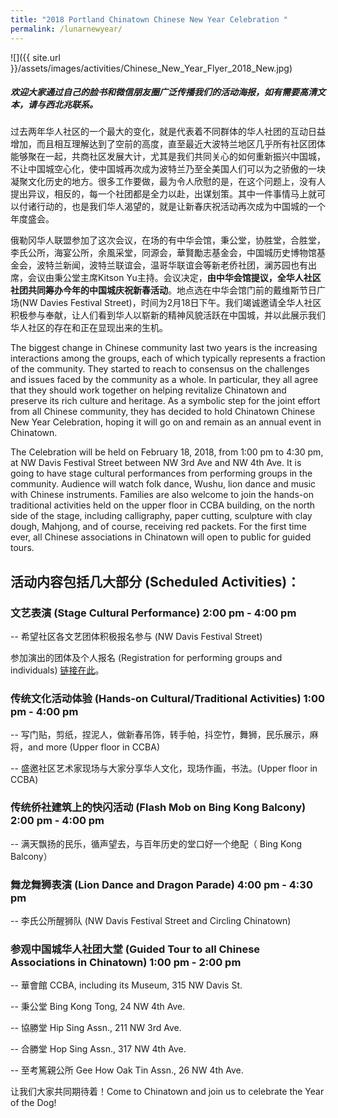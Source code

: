 ```yaml
---
title: "2018 Portland Chinatown Chinese New Year Celebration "
permalink: /lunarnewyear/
---
```


![]({{ site.url }}/assets/images/activities/Chinese_New_Year_Flyer_2018_New.jpg)

##### 欢迎大家通过自己的脸书和微信朋友圈广泛传播我们的活动海报，如有需要高清文本，请与西北兆联系。

过去两年华人社区的一个最大的变化，就是代表着不同群体的华人社团的互动日益增加，而且相互理解达到了空前的高度，直至最近大波特兰地区几乎所有社区团体能够聚在一起，共商社区发展大计，尤其是我们共同关心的如何重新振兴中国城，不让中国城空心化，使中国城再次成为波特兰乃至全美国人们可以为之骄傲的一块凝聚文化历史的地方。很多工作要做，最为令人欣慰的是，在这个问题上，没有人提出异议，相反的，每一个社团都是全力以赴，出谋划策。其中一件事情马上就可以付诸行动的，也是我们华人渴望的，就是让新春庆祝活动再次成为中国城的一个年度盛会。

俄勒冈华人联盟参加了这次会议，在场的有中华会馆，秉公堂，协胜堂，合胜堂，李氏公所，海宴公所，余風采堂，同源会，華賢勵志基金会，中国城历史博物馆基金会，波特兰新闻，波特兰联谊会，温哥华联谊会等新老侨社团，澜苏园也有出席，会议由秉公堂主席Kitson Yu主持。会议决定，<b>由中华会馆提议，全华人社区社团共同筹办今年的中国城庆祝新春活动</b>。地点选在中华会馆门前的戴维斯节日广场(NW Davies Festival Street)，时间为2月18日下午。我们竭诚邀请全华人社区积极参与奉献，让人们看到华人以崭新的精神风貌活跃在中国城，并以此展示我们华人社区的存在和正在显现出来的生机。

The biggest change in Chinese community last two years is the increasing interactions among the groups, each of which typically represents a fraction of the community. They started to reach to consensus on the challenges and issues faced by the community as a whole. In particular, they all agree that they should work together on helping revitalize Chinatown and preserve its rich culture and heritage. As a symbolic step for the joint effort from all Chinese community, they has decided to hold Chinatown Chinese New Year Celebration, hoping it will go on and remain as an annual event in Chinatown.

The Celebration will be held on February 18, 2018, from 1:00 pm to 4:30 pm, at NW Davis Festival Street between NW 3rd Ave and NW 4th Ave. It is going to have stage cultural performances from performing groups in the community. Audience will watch folk dance, Wushu, lion dance and music with Chinese instruments. Families are also welcome to join the hands-on traditional activities held on the upper floor in CCBA building, on the north side of the stage, including calligraphy, paper cutting, sculpture with clay dough, Mahjong, and of course, receiving red packets. For the first time ever, all Chinese associations in Chinatown will open to public for guided tours.

## 活动内容包括几大部分 (Scheduled Activities)：

### 文艺表演 (Stage Cultural Performance) 2:00 pm - 4:00 pm

-- 希望社区各文艺团体积极报名参与 (NW Davis Festival Street)

参加演出的团体及个人报名 (Registration for performing groups and individuals) [链接在此](https://docs.google.com/forms/d/e/1FAIpQLSfsolT4q0JKHoVElCh9QhlrrwfNyDXNu6jAtSQle3_SAtdVAQ/viewform)。

### 传统文化活动体验 (Hands-on Cultural/Traditional Activities) 1:00 pm - 4:00 pm

-- 写门贴，剪纸，捏泥人，做新春吊饰，转手帕，抖空竹，舞狮，民乐展示，麻将，and more (Upper floor in CCBA)

-- 盛邀社区艺术家现场与大家分享华人文化，现场作画，书法。(Upper floor in CCBA)

### 传统侨社建筑上的快闪活动 (Flash Mob on Bing Kong Balcony) 2:00 pm - 4:00 pm

-- 满天飘扬的民乐，循声望去，与百年历史的堂口好一个绝配（ Bing Kong Balcony）

### 舞龙舞狮表演 (Lion Dance and Dragon Parade) 4:00 pm - 4:30 pm

-- 李氏公所醒狮队 (NW Davis Festival Street and Circling Chinatown)

### 参观中国城华人社团大堂 (Guided Tour to all Chinese Associations in Chinatown) 1:00 pm - 2:00 pm

-- 華會館 CCBA, including its Museum, 315 NW Davis St.

-- 秉公堂 Bing Kong Tong, 24 NW 4th Ave.

-- 協勝堂 Hip Sing Assn., 211 NW 3rd Ave.

-- 合勝堂 Hop Sing Assn., 317 NW 4th Ave.

-- 至考篤親公所 Gee How Oak Tin Assn., 26 NW 4th Ave.

让我们大家共同期待着！Come to Chinatown and join us to celebrate the Year of the Dog!
